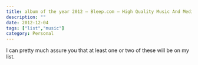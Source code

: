 ```yaml
---
title: album of the year 2012 – Bleep.com – High Quality Music And Media – Buy MP3, WAV, FLAC, Vinyl, CDs
description: ""
date: 2012-12-04
tags: ["list","music"]
category: Personal
---
```



I can pretty much assure you that at least one or two of these will be on my list.
